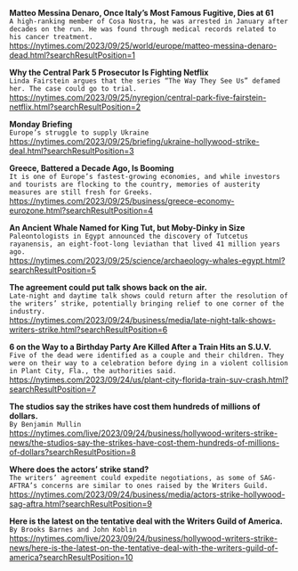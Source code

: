 **Matteo Messina Denaro, Once Italy’s Most Famous Fugitive, Dies at 61**\
`A high-ranking member of Cosa Nostra, he was arrested in January after decades on the run. He was found through medical records related to his cancer treatment.`\
https://nytimes.com/2023/09/25/world/europe/matteo-messina-denaro-dead.html?searchResultPosition=1

**Why the Central Park 5 Prosecutor Is Fighting Netflix**\
`Linda Fairstein argues that the series “The Way They See Us” defamed her. The case could go to trial.`\
https://nytimes.com/2023/09/25/nyregion/central-park-five-fairstein-netflix.html?searchResultPosition=2

**Monday Briefing**\
`Europe’s struggle to supply Ukraine`\
https://nytimes.com/2023/09/25/briefing/ukraine-hollywood-strike-deal.html?searchResultPosition=3

**Greece, Battered a Decade Ago, Is Booming**\
`It is one of Europe’s fastest-growing economies, and while investors and tourists are flocking to the country, memories of austerity measures are still fresh for Greeks.`\
https://nytimes.com/2023/09/25/business/greece-economy-eurozone.html?searchResultPosition=4

**An Ancient Whale Named for King Tut, but Moby-Dinky in Size**\
`Paleontologists in Egypt announced the discovery of Tutcetus rayanensis, an eight-foot-long leviathan that lived 41 million years ago.`\
https://nytimes.com/2023/09/25/science/archaeology-whales-egypt.html?searchResultPosition=5

**The agreement could put talk shows back on the air.**\
`Late-night and daytime talk shows could return after the resolution of the writers’ strike, potentially bringing relief to one corner of the industry.`\
https://nytimes.com/2023/09/24/business/media/late-night-talk-shows-writers-strike.html?searchResultPosition=6

**6 on the Way to a Birthday Party Are Killed After a Train Hits an S.U.V.**\
`Five of the dead were identified as a couple and their children. They were on their way to a celebration before dying in a violent collision in Plant City, Fla., the authorities said.`\
https://nytimes.com/2023/09/24/us/plant-city-florida-train-suv-crash.html?searchResultPosition=7

**The studios say the strikes have cost them hundreds of millions of dollars.**\
`By Benjamin Mullin`\
https://nytimes.com/live/2023/09/24/business/hollywood-writers-strike-news/the-studios-say-the-strikes-have-cost-them-hundreds-of-millions-of-dollars?searchResultPosition=8

**Where does the actors’ strike stand?**\
`The writers’ agreement could expedite negotiations, as some of SAG-AFTRA’s concerns are similar to ones raised by the Writers Guild.`\
https://nytimes.com/2023/09/24/business/media/actors-strike-hollywood-sag-aftra.html?searchResultPosition=9

**Here is the latest on the tentative deal with the Writers Guild of America.**\
`By Brooks Barnes and John Koblin`\
https://nytimes.com/live/2023/09/24/business/hollywood-writers-strike-news/here-is-the-latest-on-the-tentative-deal-with-the-writers-guild-of-america?searchResultPosition=10

